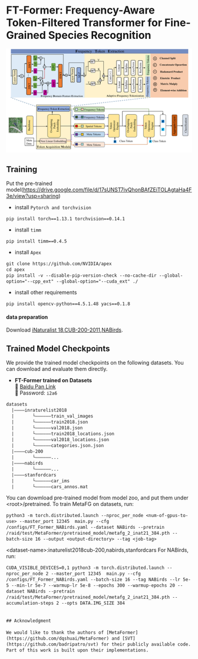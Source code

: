 # FT-Former: Frequency-Aware Token-Filtered Transformer for Fine-Grained Species Recognition
![Overview](figs/overview.png)

## Training


Put the pre-trained model(https://drive.google.com/file/d/17sUNST7ivQhonBAfZEiTOLAgtaHa4F3e/view?usp=sharing)
* install `Pytorch and torchvision`
```
pip install torch==1.13.1 torchvision==0.14.1
```
* install `timm`
```
pip install timm==0.4.5
```
* install `Apex`
```
git clone https://github.com/NVIDIA/apex
cd apex
pip install -v --disable-pip-version-check --no-cache-dir --global-option="--cpp_ext" --global-option="--cuda_ext" ./
```
* install other requirements
```
pip install opencv-python==4.5.1.48 yacs==0.1.8
```
#### data preparation
Download [iNaturalist 18](https://github.com/visipedia/inat_comp),[CUB-200-2011](http://www.vision.caltech.edu/visipedia/CUB-200-2011.html),[NABirds](https://dl.allaboutbirds.org/nabirds).

## Trained Model Checkpoints

We provide the trained model checkpoints on the following datasets. You can download and evaluate them directly.

- **FT-Former trained on Datasets**  
  🔗 [Baidu Pan Link](https://pan.baidu.com/s/1CAa0VdSE8BY4n_SYeFvYLg?pwd=i2a6)  
  🔐 Password: `i2a6`
  
```
datasets
  |————inraturelist2018
  |       └——————train_val_images
  |       └——————train2018.json
  |       └——————val2018.json
  |       └——————train2018_locations.json
  |       └——————val2018_locations.json
  |       └——————categories.json.json
  |————cub-200
  |       └——————...
  |————nabirds
  |       └——————...
  |————stanfordcars
  |       └——————car_ims
  |       └——————cars_annos.mat

```
You can dowmload pre-trained model from model zoo, and put them under \<root\>/pretrained.
To train MetaFG on datasets, run:
```
python3 -m torch.distributed.launch --nproc_per_node <num-of-gpus-to-use> --master_port 12345  main.py --cfg /configs/FT_Former_NABirds.yaml --dataset NABirds --pretrain /raid/test/MetaFormer/pretrained_model/metafg_2_inat21_384.pth --batch-size 16 --output <output-directory> --tag <job-tag>
```
\<dataset-name\>:inaturelist2018cub-200,nabirds,stanfordcars
For NABirds, run:
```
CUDA_VISIBLE_DEVICES=0,1 python3 -m torch.distributed.launch --nproc_per_node 2 --master_port 12345  main.py --cfg /configs/FT_Former_NABirds.yaml --batch-size 16 --tag NABirds --lr 5e-5 --min-lr 5e-7 --warmup-lr 5e-8 --epochs 300 --warmup-epochs 20 --dataset NABirds --pretrain /raid/test/MetaFormer/pretrained_model/metafg_2_inat21_384.pth --accumulation-steps 2 --opts DATA.IMG_SIZE 384


## Acknowledgment

We would like to thank the authors of [MetaFormer](https://github.com/dqshuai/MetaFormer) and [SVT](https://github.com/badripatro/svt) for their publicly available code. Part of this work is built upon their implementations.

